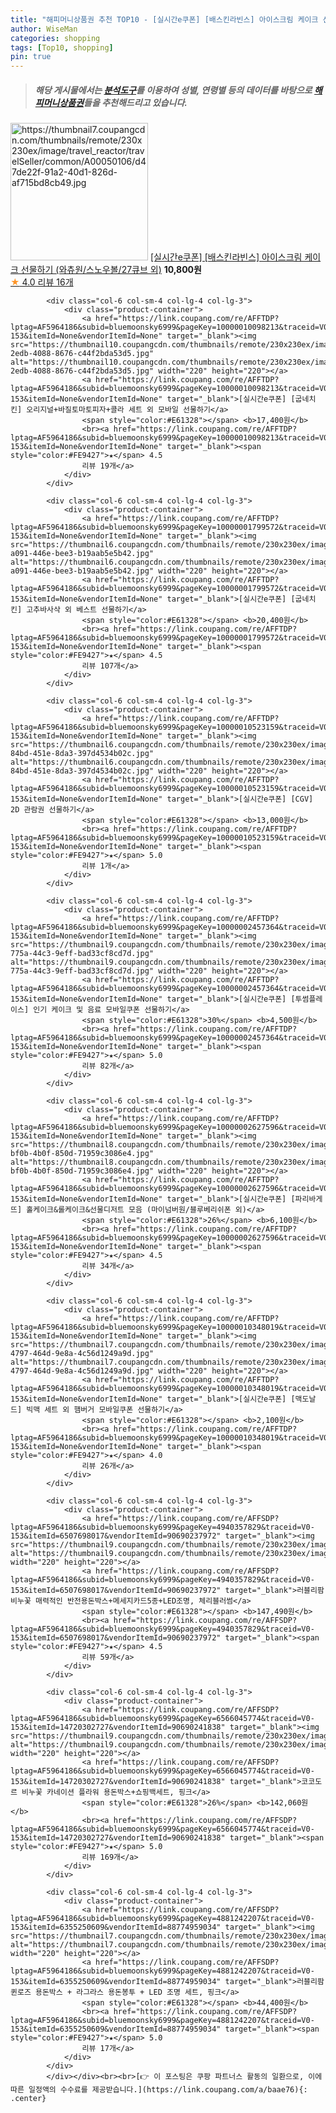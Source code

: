 ```yaml
---
title: "해피머니상품권 추천 TOP10 - [실시간e쿠폰] [배스킨라빈스] 아이스크림 케이크 선물하기 (와츄원/스노우볼/27큐브 외)"
author: WiseMan
categories: shopping
tags: [Top10, shopping]
pin: true
---
```


> ##### 해당 게시물에서는 [**분석도구**](https://itemscout.io/)를 이용하여 **성별**, **연령별** 등의 데이터를 바탕으로 [**해피머니상품권**](https://link.coupang.com/a/baae76)들을 추천해드리고 있습니다.
<div class="container"><div class="row">
            <div class="col-6 col-sm-4 col-lg-4 col-lg-3">
                <div class="product-container">
                    <a href="https://link.coupang.com/re/AFFTDP?lptag=AF5964186&subid=bluemoonsky6999&pageKey=10000010100322&traceid=V0-153&itemId=None&vendorItemId=None" target="_blank"><img src="https://thumbnail7.coupangcdn.com/thumbnails/remote/230x230ex/image/travel_reactor/travelSeller/common/A00050106/d47de22f-91a2-40d1-826d-af715bd8cb49.jpg" alt="https://thumbnail7.coupangcdn.com/thumbnails/remote/230x230ex/image/travel_reactor/travelSeller/common/A00050106/d47de22f-91a2-40d1-826d-af715bd8cb49.jpg" width="220" height="220"></a>
                    <a href="https://link.coupang.com/re/AFFTDP?lptag=AF5964186&subid=bluemoonsky6999&pageKey=10000010100322&traceid=V0-153&itemId=None&vendorItemId=None" target="_blank">[실시간e쿠폰] [배스킨라빈스] 아이스크림 케이크 선물하기 (와츄원/스노우볼/27큐브 외)</a>
                    <span style="color:#E61328"></span> <b>10,800원</b>
                    <br><a href="https://link.coupang.com/re/AFFTDP?lptag=AF5964186&subid=bluemoonsky6999&pageKey=10000010100322&traceid=V0-153&itemId=None&vendorItemId=None" target="_blank"><span style="color:#FE9427">★</span> 4.0
                    리뷰 16개</a>
                </div>
            </div>
            
            <div class="col-6 col-sm-4 col-lg-4 col-lg-3">
                <div class="product-container">
                    <a href="https://link.coupang.com/re/AFFTDP?lptag=AF5964186&subid=bluemoonsky6999&pageKey=10000010098213&traceid=V0-153&itemId=None&vendorItemId=None" target="_blank"><img src="https://thumbnail10.coupangcdn.com/thumbnails/remote/230x230ex/image/travel_reactor/travelSeller/common/A00050106/b77fc396-2edb-4088-8676-c44f2bda53d5.jpg" alt="https://thumbnail10.coupangcdn.com/thumbnails/remote/230x230ex/image/travel_reactor/travelSeller/common/A00050106/b77fc396-2edb-4088-8676-c44f2bda53d5.jpg" width="220" height="220"></a>
                    <a href="https://link.coupang.com/re/AFFTDP?lptag=AF5964186&subid=bluemoonsky6999&pageKey=10000010098213&traceid=V0-153&itemId=None&vendorItemId=None" target="_blank">[실시간e쿠폰] [굽네치킨] 오리지널+바질토마토피자+콜라 세트 외 모바일 선물하기</a>
                    <span style="color:#E61328"></span> <b>17,400원</b>
                    <br><a href="https://link.coupang.com/re/AFFTDP?lptag=AF5964186&subid=bluemoonsky6999&pageKey=10000010098213&traceid=V0-153&itemId=None&vendorItemId=None" target="_blank"><span style="color:#FE9427">★</span> 4.5
                    리뷰 19개</a>
                </div>
            </div>
            
            <div class="col-6 col-sm-4 col-lg-4 col-lg-3">
                <div class="product-container">
                    <a href="https://link.coupang.com/re/AFFTDP?lptag=AF5964186&subid=bluemoonsky6999&pageKey=10000001799572&traceid=V0-153&itemId=None&vendorItemId=None" target="_blank"><img src="https://thumbnail6.coupangcdn.com/thumbnails/remote/230x230ex/image/travel_reactor/travelSeller/common/A00050106/b3325fcf-a091-446e-bee3-b19aab5e5b42.jpg" alt="https://thumbnail6.coupangcdn.com/thumbnails/remote/230x230ex/image/travel_reactor/travelSeller/common/A00050106/b3325fcf-a091-446e-bee3-b19aab5e5b42.jpg" width="220" height="220"></a>
                    <a href="https://link.coupang.com/re/AFFTDP?lptag=AF5964186&subid=bluemoonsky6999&pageKey=10000001799572&traceid=V0-153&itemId=None&vendorItemId=None" target="_blank">[실시간e쿠폰] [굽네치킨] 고추바사삭 외 베스트 선물하기</a>
                    <span style="color:#E61328"></span> <b>20,400원</b>
                    <br><a href="https://link.coupang.com/re/AFFTDP?lptag=AF5964186&subid=bluemoonsky6999&pageKey=10000001799572&traceid=V0-153&itemId=None&vendorItemId=None" target="_blank"><span style="color:#FE9427">★</span> 4.5
                    리뷰 107개</a>
                </div>
            </div>
            
            <div class="col-6 col-sm-4 col-lg-4 col-lg-3">
                <div class="product-container">
                    <a href="https://link.coupang.com/re/AFFTDP?lptag=AF5964186&subid=bluemoonsky6999&pageKey=10000010523159&traceid=V0-153&itemId=None&vendorItemId=None" target="_blank"><img src="https://thumbnail6.coupangcdn.com/thumbnails/remote/230x230ex/image/travel_reactor/travelSeller/common/A00050106/b374874a-84bd-451e-8da3-397d4534b02c.jpg" alt="https://thumbnail6.coupangcdn.com/thumbnails/remote/230x230ex/image/travel_reactor/travelSeller/common/A00050106/b374874a-84bd-451e-8da3-397d4534b02c.jpg" width="220" height="220"></a>
                    <a href="https://link.coupang.com/re/AFFTDP?lptag=AF5964186&subid=bluemoonsky6999&pageKey=10000010523159&traceid=V0-153&itemId=None&vendorItemId=None" target="_blank">[실시간e쿠폰] [CGV] 2D 관람권 선물하기</a>
                    <span style="color:#E61328"></span> <b>13,000원</b>
                    <br><a href="https://link.coupang.com/re/AFFTDP?lptag=AF5964186&subid=bluemoonsky6999&pageKey=10000010523159&traceid=V0-153&itemId=None&vendorItemId=None" target="_blank"><span style="color:#FE9427">★</span> 5.0
                    리뷰 1개</a>
                </div>
            </div>
            
            <div class="col-6 col-sm-4 col-lg-4 col-lg-3">
                <div class="product-container">
                    <a href="https://link.coupang.com/re/AFFTDP?lptag=AF5964186&subid=bluemoonsky6999&pageKey=10000002457364&traceid=V0-153&itemId=None&vendorItemId=None" target="_blank"><img src="https://thumbnail9.coupangcdn.com/thumbnails/remote/230x230ex/image/travel_reactor/travelSeller/common/A00050106/e229ba6f-775a-44c3-9eff-bad33cf8cd7d.jpg" alt="https://thumbnail9.coupangcdn.com/thumbnails/remote/230x230ex/image/travel_reactor/travelSeller/common/A00050106/e229ba6f-775a-44c3-9eff-bad33cf8cd7d.jpg" width="220" height="220"></a>
                    <a href="https://link.coupang.com/re/AFFTDP?lptag=AF5964186&subid=bluemoonsky6999&pageKey=10000002457364&traceid=V0-153&itemId=None&vendorItemId=None" target="_blank">[실시간e쿠폰] [투썸플레이스] 인기 케이크 및 음료 모바일쿠폰 선물하기</a>
                    <span style="color:#E61328">30%</span> <b>4,500원</b>
                    <br><a href="https://link.coupang.com/re/AFFTDP?lptag=AF5964186&subid=bluemoonsky6999&pageKey=10000002457364&traceid=V0-153&itemId=None&vendorItemId=None" target="_blank"><span style="color:#FE9427">★</span> 5.0
                    리뷰 82개</a>
                </div>
            </div>
            
            <div class="col-6 col-sm-4 col-lg-4 col-lg-3">
                <div class="product-container">
                    <a href="https://link.coupang.com/re/AFFTDP?lptag=AF5964186&subid=bluemoonsky6999&pageKey=10000002627596&traceid=V0-153&itemId=None&vendorItemId=None" target="_blank"><img src="https://thumbnail8.coupangcdn.com/thumbnails/remote/230x230ex/image/travel_reactor/travelSeller/common/A00050106/905ab7c2-bf0b-4b0f-850d-71959c3086e4.jpg" alt="https://thumbnail8.coupangcdn.com/thumbnails/remote/230x230ex/image/travel_reactor/travelSeller/common/A00050106/905ab7c2-bf0b-4b0f-850d-71959c3086e4.jpg" width="220" height="220"></a>
                    <a href="https://link.coupang.com/re/AFFTDP?lptag=AF5964186&subid=bluemoonsky6999&pageKey=10000002627596&traceid=V0-153&itemId=None&vendorItemId=None" target="_blank">[실시간e쿠폰] [파리바게뜨] 홀케이크&롤케이크&선물디저트 모음 (마이넘버원/블루베리쉬폰 외)</a>
                    <span style="color:#E61328">26%</span> <b>6,100원</b>
                    <br><a href="https://link.coupang.com/re/AFFTDP?lptag=AF5964186&subid=bluemoonsky6999&pageKey=10000002627596&traceid=V0-153&itemId=None&vendorItemId=None" target="_blank"><span style="color:#FE9427">★</span> 4.5
                    리뷰 34개</a>
                </div>
            </div>
            
            <div class="col-6 col-sm-4 col-lg-4 col-lg-3">
                <div class="product-container">
                    <a href="https://link.coupang.com/re/AFFTDP?lptag=AF5964186&subid=bluemoonsky6999&pageKey=10000010348019&traceid=V0-153&itemId=None&vendorItemId=None" target="_blank"><img src="https://thumbnail7.coupangcdn.com/thumbnails/remote/230x230ex/image/travel_reactor/travelSeller/common/A00050106/343716a1-4797-464d-9e8a-4c56d1249a9d.jpg" alt="https://thumbnail7.coupangcdn.com/thumbnails/remote/230x230ex/image/travel_reactor/travelSeller/common/A00050106/343716a1-4797-464d-9e8a-4c56d1249a9d.jpg" width="220" height="220"></a>
                    <a href="https://link.coupang.com/re/AFFTDP?lptag=AF5964186&subid=bluemoonsky6999&pageKey=10000010348019&traceid=V0-153&itemId=None&vendorItemId=None" target="_blank">[실시간e쿠폰] [맥도날드] 빅맥 세트 외 햄버거 모바일쿠폰 선물하기</a>
                    <span style="color:#E61328"></span> <b>2,100원</b>
                    <br><a href="https://link.coupang.com/re/AFFTDP?lptag=AF5964186&subid=bluemoonsky6999&pageKey=10000010348019&traceid=V0-153&itemId=None&vendorItemId=None" target="_blank"><span style="color:#FE9427">★</span> 4.0
                    리뷰 26개</a>
                </div>
            </div>
            
            <div class="col-6 col-sm-4 col-lg-4 col-lg-3">
                <div class="product-container">
                    <a href="https://link.coupang.com/re/AFFSDP?lptag=AF5964186&subid=bluemoonsky6999&pageKey=4940357829&traceid=V0-153&itemId=6507698017&vendorItemId=90690237972" target="_blank"><img src="https://thumbnail9.coupangcdn.com/thumbnails/remote/230x230ex/image/vendor_inventory/3285/fbb760140d8e413f5c5a398472d6cbcd637f0fb358c1757d7941f2fe91d3.jpg" alt="https://thumbnail9.coupangcdn.com/thumbnails/remote/230x230ex/image/vendor_inventory/3285/fbb760140d8e413f5c5a398472d6cbcd637f0fb358c1757d7941f2fe91d3.jpg" width="220" height="220"></a>
                    <a href="https://link.coupang.com/re/AFFSDP?lptag=AF5964186&subid=bluemoonsky6999&pageKey=4940357829&traceid=V0-153&itemId=6507698017&vendorItemId=90690237972" target="_blank">러블리팜 비누꽃 매력적인 반전용돈박스+메세지카드5종+LED조명, 체리블러썸</a>
                    <span style="color:#E61328"></span> <b>147,490원</b>
                    <br><a href="https://link.coupang.com/re/AFFSDP?lptag=AF5964186&subid=bluemoonsky6999&pageKey=4940357829&traceid=V0-153&itemId=6507698017&vendorItemId=90690237972" target="_blank"><span style="color:#FE9427">★</span> 4.5
                    리뷰 59개</a>
                </div>
            </div>
            
            <div class="col-6 col-sm-4 col-lg-4 col-lg-3">
                <div class="product-container">
                    <a href="https://link.coupang.com/re/AFFSDP?lptag=AF5964186&subid=bluemoonsky6999&pageKey=6566045774&traceid=V0-153&itemId=14720302727&vendorItemId=90690241838" target="_blank"><img src="https://thumbnail9.coupangcdn.com/thumbnails/remote/230x230ex/image/vendor_inventory/e397/5063b053bfda7312944ebe2aafaeff5c509eef663a440742f9988215a046.jpg" alt="https://thumbnail9.coupangcdn.com/thumbnails/remote/230x230ex/image/vendor_inventory/e397/5063b053bfda7312944ebe2aafaeff5c509eef663a440742f9988215a046.jpg" width="220" height="220"></a>
                    <a href="https://link.coupang.com/re/AFFSDP?lptag=AF5964186&subid=bluemoonsky6999&pageKey=6566045774&traceid=V0-153&itemId=14720302727&vendorItemId=90690241838" target="_blank">코코도르 비누꽃 카네이션 플라워 용돈박스+쇼핑백세트, 핑크</a>
                    <span style="color:#E61328">26%</span> <b>142,060원</b>
                    <br><a href="https://link.coupang.com/re/AFFSDP?lptag=AF5964186&subid=bluemoonsky6999&pageKey=6566045774&traceid=V0-153&itemId=14720302727&vendorItemId=90690241838" target="_blank"><span style="color:#FE9427">★</span> 5.0
                    리뷰 169개</a>
                </div>
            </div>
            
            <div class="col-6 col-sm-4 col-lg-4 col-lg-3">
                <div class="product-container">
                    <a href="https://link.coupang.com/re/AFFSDP?lptag=AF5964186&subid=bluemoonsky6999&pageKey=4881242207&traceid=V0-153&itemId=6355250609&vendorItemId=88774959034" target="_blank"><img src="https://thumbnail7.coupangcdn.com/thumbnails/remote/230x230ex/image/vendor_inventory/f7f4/cb6342683c7185db7f1ef3599107c4a727c10b6c94b36d4ad78b06f30566.jpg" alt="https://thumbnail7.coupangcdn.com/thumbnails/remote/230x230ex/image/vendor_inventory/f7f4/cb6342683c7185db7f1ef3599107c4a727c10b6c94b36d4ad78b06f30566.jpg" width="220" height="220"></a>
                    <a href="https://link.coupang.com/re/AFFSDP?lptag=AF5964186&subid=bluemoonsky6999&pageKey=4881242207&traceid=V0-153&itemId=6355250609&vendorItemId=88774959034" target="_blank">러블리팜 퀸로즈 용돈박스 + 라그라스 용돈봉투 + LED 조명 세트, 핑크</a>
                    <span style="color:#E61328"></span> <b>44,400원</b>
                    <br><a href="https://link.coupang.com/re/AFFSDP?lptag=AF5964186&subid=bluemoonsky6999&pageKey=4881242207&traceid=V0-153&itemId=6355250609&vendorItemId=88774959034" target="_blank"><span style="color:#FE9427">★</span> 5.0
                    리뷰 17개</a>
                </div>
            </div>
            </div></div><br><br>[👉 이 포스팅은 쿠팡 파트너스 활동의 일환으로, 이에 따른 일정액의 수수료를 제공받습니다.](https://link.coupang.com/a/baae76){: .center}